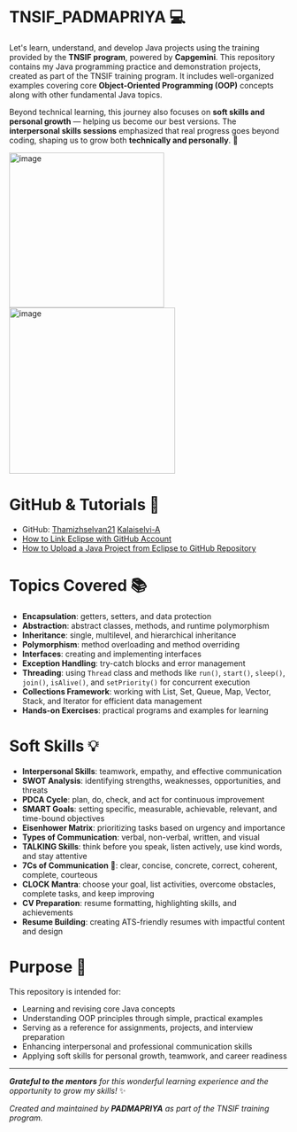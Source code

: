 # TNSIF_PADMAPRIYA 💻

Let's learn, understand, and develop Java projects using the training provided by the **TNSIF program**, powered by **Capgemini**. This repository contains my Java programming practice and demonstration projects, created as part of the TNSIF training program. It includes well-organized examples covering core **Object-Oriented Programming (OOP)** concepts along with other fundamental Java topics.

Beyond technical learning, this journey also focuses on **soft skills and personal growth** — helping us become our best versions. The **interpersonal skills sessions** emphasized that real progress goes beyond coding, shaping us to grow both **technically and personally**. 🌟  


<img width="280" height="280" alt="image" src="https://github.com/user-attachments/assets/02da1374-8f25-4419-9708-c22a2238967c" />          <img width="300" height="300" alt="image" src="https://encrypted-tbn0.gstatic.com/images?q=tbn:ANd9GcRMo9e26ySHpwRW79sYf-z1KXQd8O5rqXb0UNvIXmbYauDI310t5tRvG3ijkVsx-jx8aaY&usqp=CAU" />



# GitHub & Tutorials 🔗

- GitHub: [Thamizhselvan21](https://github.com/Thamizhselvan21/C2TC_CoreJavaPrograms.git) [Kalaiselvi-A](https://github.com/Kalaiselvi-A/CoreJavaCourse)
- [How to Link Eclipse with GitHub Account](https://youtu.be/0G4iwZ3qw0s?si=sdSdIH9tmUSGHKwu)  
- [How to Upload a Java Project from Eclipse to GitHub Repository](https://youtu.be/TysKmwGjxlQ?si=fhrL0WfOXvX68-pk)  

# Topics Covered 📚

- **Encapsulation**: getters, setters, and data protection  
- **Abstraction**: abstract classes, methods, and runtime polymorphism  
- **Inheritance**: single, multilevel, and hierarchical inheritance  
- **Polymorphism**: method overloading and method overriding  
- **Interfaces**: creating and implementing interfaces  
- **Exception Handling**: try-catch blocks and error management  
- **Threading**: using `Thread` class and methods like `run()`, `start()`, `sleep()`, `join()`, `isAlive()`, and `setPriority()` for concurrent execution
- **Collections Framework**: working with List, Set, Queue, Map, Vector, Stack, and Iterator for efficient data management    
- **Hands-on Exercises**: practical programs and examples for learning

# Soft Skills 💡  

- **Interpersonal Skills**: teamwork, empathy, and effective communication  
- **SWOT Analysis**: identifying strengths, weaknesses, opportunities, and threats  
- **PDCA Cycle**: plan, do, check, and act for continuous improvement  
- **SMART Goals**: setting specific, measurable, achievable, relevant, and time-bound objectives  
- **Eisenhower Matrix**: prioritizing tasks based on urgency and importance  
- **Types of Communication**: verbal, non-verbal, written, and visual  
- **TALKING Skills**: think before you speak, listen actively, use kind words, and stay attentive    
- **7Cs of Communication** 💬: clear, concise, concrete, correct, coherent, complete, courteous  
- **CLOCK Mantra**: choose your goal, list activities, overcome obstacles, complete tasks, and keep improving  
- **CV Preparation**: resume formatting, highlighting skills, and achievements  
- **Resume Building**: creating ATS-friendly resumes with impactful content and design  
 

# Purpose 🎯

This repository is intended for:  

- Learning and revising core Java concepts  
- Understanding OOP principles through simple, practical examples  
- Serving as a reference for assignments, projects, and interview preparation
- Enhancing interpersonal and professional communication skills  
- Applying soft skills for personal growth, teamwork, and career readiness 




---


***Grateful to the mentors** for this wonderful learning experience and the opportunity to grow my skills!* ✨


*Created and maintained by **PADMAPRIYA** as part of the TNSIF training program.*

